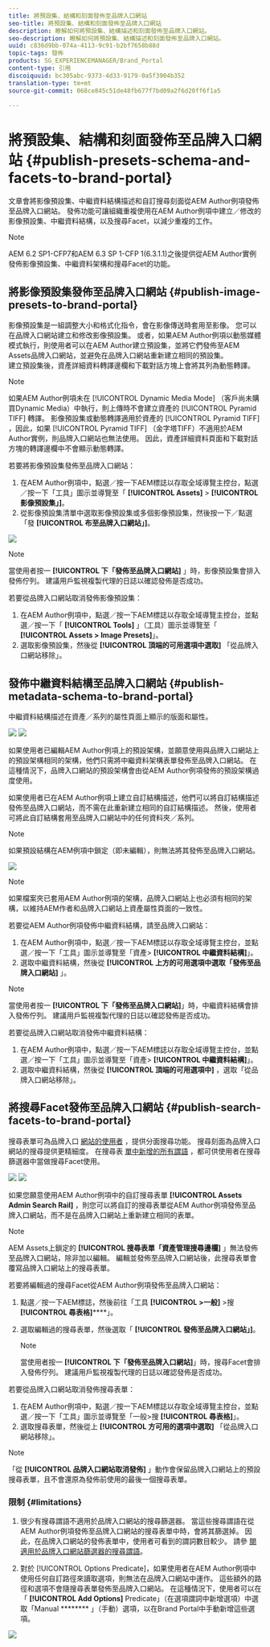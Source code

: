 ```yaml
---
title: 將預設集、結構和刻面發佈至品牌入口網站
seo-title: 將預設集、結構和刻面發佈至品牌入口網站
description: 瞭解如何將預設集、結構描述和刻面發佈至品牌入口網站。
seo-description: 瞭解如何將預設集、結構描述和刻面發佈至品牌入口網站。
uuid: c836d9bb-074a-4113-9c91-b2bf7658b88d
topic-tags: 發佈
products: SG_EXPERIENCEMANAGER/Brand_Portal
content-type: 引用
discoiquuid: bc305abc-9373-4d33-9179-0a5f3904b352
translation-type: tm+mt
source-git-commit: 068ce845c51de48fb677f7bd09a2f6d20ff6f1a5

---
```



# 將預設集、結構和刻面發佈至品牌入口網站 {#publish-presets-schema-and-facets-to-brand-portal}

文章會將影像預設集、中繼資料結構描述和自訂搜尋刻面從AEM Author例項發佈至品牌入口網站。 發佈功能可讓組織重複使用在AEM Author例項中建立／修改的影像預設集、中繼資料結構，以及搜尋Facet，以減少重複的工作。

>[!NOTE]
>
>AEM 6.2 SP1-CFP7和AEM 6.3 SP 1-CFP 1(6.3.1.1)之後提供從AEM Author實例發佈影像預設集、中繼資料架構和搜尋Facet的功能。

## 將影像預設集發佈至品牌入口網站 {#publish-image-presets-to-brand-portal}

影像預設集是一組調整大小和格式化指令，會在影像傳送時套用至影像。 您可以在品牌入口網站建立和修改影像預設集。 或者，如果AEM Author例項以動態媒體模式執行，則使用者可以在AEM Author建立預設集，並將它們發佈至AEM Assets品牌入口網站，並避免在品牌入口網站重新建立相同的預設集。\
建立預設集後，資產詳細資料轉譯邊欄和下載對話方塊上會將其列為動態轉譯。

>[!NOTE]
>
>如果AEM Author例項未在 [!UICONTROL Dynamic Media Mode] （客戶尚未購買Dynamic Media）中執行，則上傳時不會建立資產的 [!UICONTROL Pyramid TIFF] 轉譯。 影像預設集或動態轉譯適用於資產的 [!UICONTROL Pyramid TIFF] ，因此，如果 [!UICONTROL Pyramid TIFF] （金字塔TIFF）不適用於AEM Author實例，則品牌入口網站也無法使用。 因此，資產詳細資料頁面和下載對話方塊的轉譯邊欄中不會顯示動態轉譯。

若要將影像預設集發佈至品牌入口網站：

1. 在AEM Author例項中，點選／按一下AEM標誌以存取全域導覽主控台，點選／按一下「工具」圖示並導覽至「 **[!UICONTROL Assets]** &gt; **[!UICONTROL 影像預設集」]**。
2. 從影像預設集清單中選取影像預設集或多個影像預設集，然後按一下／點選「發 **[!UICONTROL 布至品牌入口網站」]**。

![](assets/publishpreset.png)

>[!NOTE]
>
>當使用者按一 **[!UICONTROL 下「發佈至品牌入口網站]** 」時，影像預設集會排入發佈佇列。 建議用戶監視複製代理的日誌以確認發佈是否成功。

若要從品牌入口網站取消發佈影像預設集：

1. 在AEM Author例項中，點選／按一下AEM標誌以存取全域導覽主控台，並點選／按一下「 **[!UICONTROL Tools]** 」（工具）圖示並導覽至「 **[!UICONTROL Assets &gt; Image Presets]**」。
2. 選取影像預設集，然後從 **[!UICONTROL 頂端的可用選項中選取]** 「從品牌入口網站移除」。

## 發佈中繼資料結構至品牌入口網站 {#publish-metadata-schema-to-brand-portal}

中繼資料結構描述在資產／系列的屬性頁面上顯示的版面和屬性。

![](assets/metadata-schema-editor.png) ![](assets/asset-properties-1.png)

如果使用者已編輯AEM Author例項上的預設架構，並願意使用與品牌入口網站上的預設架構相同的架構，他們只需將中繼資料架構表單發佈至品牌入口網站。 在這種情況下，品牌入口網站的預設架構會由從AEM Author例項發佈的預設架構過度使用。

如果使用者已在AEM Author例項上建立自訂結構描述，他們可以將自訂結構描述發佈至品牌入口網站，而不需在此重新建立相同的自訂結構描述。 然後，使用者可將此自訂結構套用至品牌入口網站中的任何資料夾／系列。

>[!NOTE]
>
>如果預設結構在AEM例項中鎖定（即未編輯），則無法將其發佈至品牌入口網站。

![](assets/default-schema-form.png)

>[!NOTE]
>
>如果檔案夾已套用AEM Author例項的架構，品牌入口網站上也必須有相同的架構，以維持AEM作者和品牌入口網站上資產屬性頁面的一致性。

若要從AEM Author例項發佈中繼資料結構，請至品牌入口網站：

1. 在AEM Author例項中，點選／按一下AEM標誌以存取全域導覽主控台，並點選／按一下「工具」圖示並導覽至「資產&gt; **[!UICONTROL 中繼資料結構]**」。
2. 選取中繼資料結構，然後從 **[!UICONTROL 上方的可用選項中選取「發佈至品牌入口網站]** 」。

>[!NOTE]
>
>當使用者按一 **[!UICONTROL 下「發佈至品牌入口網站]**」時，中繼資料結構會排入發佈佇列。 建議用戶監視複製代理的日誌以確認發佈是否成功。

若要從品牌入口網站取消發佈中繼資料結構：

1. 在AEM Author例項中，點選／按一下AEM標誌以存取全域導覽主控台，並點選／按一下「工具」圖示並導覽至「資產&gt; **[!UICONTROL 中繼資料結構]**」。
2. 選取中繼資料結構，然後從 **[!UICONTROL 頂端的可用選項中]** ，選取「從品牌入口網站移除」。

## 將搜尋Facet發佈至品牌入口網站 {#publish-search-facets-to-brand-portal}

搜尋表單可為品牌入口 [網站的使用者](../using/brand-portal-search-facets.md) ，提供分面搜尋功能。 搜尋刻面為品牌入口網站的搜尋提供更精細度。 在搜尋表 [單中新增的所有謂語](https://helpx.adobe.com/experience-manager/6-5/assets/using/search-facets.html#AddingaPredicate) ，都可供使用者在搜尋篩選器中當做搜尋Facet使用。

![](assets/property-predicate-removed.png)
![](assets/search-form.png)

如果您願意使用AEM Author例項中的自訂搜尋表單 **[!UICONTROL Assets Admin Search Rail]** ，則您可以將自訂的搜尋表單從AEM Author例項發佈至品牌入口網站，而不是在品牌入口網站上重新建立相同的表單。

>[!NOTE]
>
>AEM Assets上鎖定的 **[!UICONTROL 搜尋表單「資產管理搜尋邊欄]** 」無法發佈至品牌入口網站，除非加以編輯。 編輯並發佈至品牌入口網站後，此搜尋表單會覆寫品牌入口網站上的搜尋表單。

若要將編輯過的搜尋Facet從AEM Author例項發佈至品牌入口網站：

1. 點選／按一下AEM標誌，然後前往「工具 **[!UICONTROL &gt;一般]** &gt;搜 **[!UICONTROL 尋表格]******」。
2. 選取編輯過的搜尋表單，然後選取「 **[!UICONTROL 發佈至品牌入口網站」]**。

   >[!NOTE]
   >
   >當使用者按一 **[!UICONTROL 下「發佈至品牌入口網站]**」時，搜尋Facet會排入發佈佇列。 建議用戶監視複製代理的日誌以確認發佈是否成功。

若要從品牌入口網站取消發佈搜尋表單：

1. 在AEM Author例項中，點選／按一下AEM標誌以存取全域導覽主控台，並點選／按一下「工具」圖示並導覽至「一般&gt;搜 **[!UICONTROL 尋表格]**」。
2. 選取搜尋表單，然後從上 **[!UICONTROL 方可用的選項中選取]** 「從品牌入口網站移除」。

>[!NOTE]
>
>「從 **[!UICONTROL 品牌入口網站取消發佈]** 」動作會保留品牌入口網站上的預設搜尋表單，且不會還原為發佈前使用的最後一個搜尋表單。

### 限制 {#limitations}

1. 很少有搜尋謂語不適用於品牌入口網站的搜尋篩選器。 當這些搜尋謂語在從AEM Author例項發佈至品牌入口網站的搜尋表單中時，會將其篩選掉。 因此，在品牌入口網站的發佈表單中，使用者可看到的謂詞數目較少。 請參 [閱適用於品牌入口網站篩選器的搜尋謂語](../using/brand-portal-search-facets.md#list-of-search-predicates)。

2. 對於 [!UICONTROL Options Predicate]，如果使用者在AEM Author例項中使用任何自訂路徑來讀取選項，則無法在品牌入口網站中運作。 這些額外的路徑和選項不會隨搜尋表單發佈至品牌入口網站。 在這種情況下，使用者可以在「 **[!UICONTROL Add Options]** Predicate」（在選項謂詞中新增選項）中選取「Manual ******** 」（手動）選項，以在Brand Portal中手動新增這些選項。

![](assets/options-predicate-manual.png)
